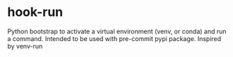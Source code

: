 # hook-run
Python bootstrap to activate a virtual environment (venv, or conda) and run a command. Intended to be used with pre-commit pypi package. Inspired by venv-run
